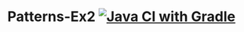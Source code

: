 # Patterns-Ex2 [![Java CI with Gradle](https://github.com/Pavel17489/Patterns-Ex2/actions/workflows/gradle.yml/badge.svg)](https://github.com/Pavel17489/Patterns-Ex2/actions/workflows/gradle.yml)